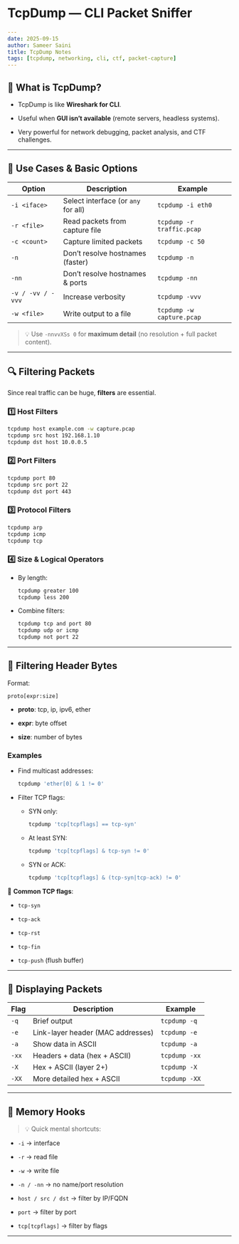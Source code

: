 
# TcpDump — CLI Packet Sniffer

```yaml
---
date: 2025-09-15
author: Sameer Saini
title: TcpDump Notes
tags: [tcpdump, networking, cli, ctf, packet-capture]
---
```

## 📌 What is TcpDump?

- TcpDump is like **Wireshark for CLI**.
    
- Useful when **GUI isn’t available** (remote servers, headless systems).
    
- Very powerful for network debugging, packet analysis, and CTF challenges.
    

---

## 🎯 Use Cases & Basic Options

|Option|Description|Example|
|---|---|---|
|`-i <iface>`|Select interface (or `any` for all)|`tcpdump -i eth0`|
|`-r <file>`|Read packets from capture file|`tcpdump -r traffic.pcap`|
|`-c <count>`|Capture limited packets|`tcpdump -c 50`|
|`-n`|Don’t resolve hostnames (faster)|`tcpdump -n`|
|`-nn`|Don’t resolve hostnames & ports|`tcpdump -nn`|
|`-v / -vv / -vvv`|Increase verbosity|`tcpdump -vvv`|
|`-w <file>`|Write output to a file|`tcpdump -w capture.pcap`|

> 💡 Use `-nnvvXSs 0` for **maximum detail** (no resolution + full packet content).

---

## 🔍 Filtering Packets

Since real traffic can be huge, **filters** are essential.

### 1️⃣ Host Filters

```bash
tcpdump host example.com -w capture.pcap
tcpdump src host 192.168.1.10
tcpdump dst host 10.0.0.5
```

### 2️⃣ Port Filters

```bash
tcpdump port 80
tcpdump src port 22
tcpdump dst port 443
```

### 3️⃣ Protocol Filters

```bash
tcpdump arp
tcpdump icmp
tcpdump tcp
```

### 4️⃣ Size & Logical Operators

- By length:
    
    ```bash
    tcpdump greater 100
    tcpdump less 200
    ```
    
- Combine filters:
    
    ```bash
    tcpdump tcp and port 80
    tcpdump udp or icmp
    tcpdump not port 22
    ```
    

---

## 🧩 Filtering Header Bytes

Format:

```
proto[expr:size]
```

- **proto**: tcp, ip, ipv6, ether
    
- **expr**: byte offset
    
- **size**: number of bytes
    

### Examples

- Find multicast addresses:
    
    ```bash
    tcpdump 'ether[0] & 1 != 0'
    ```
    
- Filter TCP flags:
    
    - SYN only:
        
        ```bash
        tcpdump 'tcp[tcpflags] == tcp-syn'
        ```
        
    - At least SYN:
        
        ```bash
        tcpdump 'tcp[tcpflags] & tcp-syn != 0'
        ```
        
    - SYN or ACK:
        
        ```bash
        tcpdump 'tcp[tcpflags] & (tcp-syn|tcp-ack) != 0'
        ```
        

📌 **Common TCP flags**:

- `tcp-syn`
    
- `tcp-ack`
    
- `tcp-rst`
    
- `tcp-fin`
    
- `tcp-push` (flush buffer)
    

---

## 👀 Displaying Packets

|Flag|Description|Example|
|---|---|---|
|`-q`|Brief output|`tcpdump -q`|
|`-e`|Link-layer header (MAC addresses)|`tcpdump -e`|
|`-a`|Show data in ASCII|`tcpdump -a`|
|`-xx`|Headers + data (hex + ASCII)|`tcpdump -xx`|
|`-X`|Hex + ASCII (layer 2+)|`tcpdump -X`|
|`-XX`|More detailed hex + ASCII|`tcpdump -XX`|

---

## 📝 Memory Hooks

> 💡 Quick mental shortcuts:

- `-i` → interface
    
- `-r` → read file
    
- `-w` → write file
    
- `-n / -nn` → no name/port resolution
    
- `host / src / dst` → filter by IP/FQDN
    
- `port` → filter by port
    
- `tcp[tcpflags]` → filter by flags
    
---
